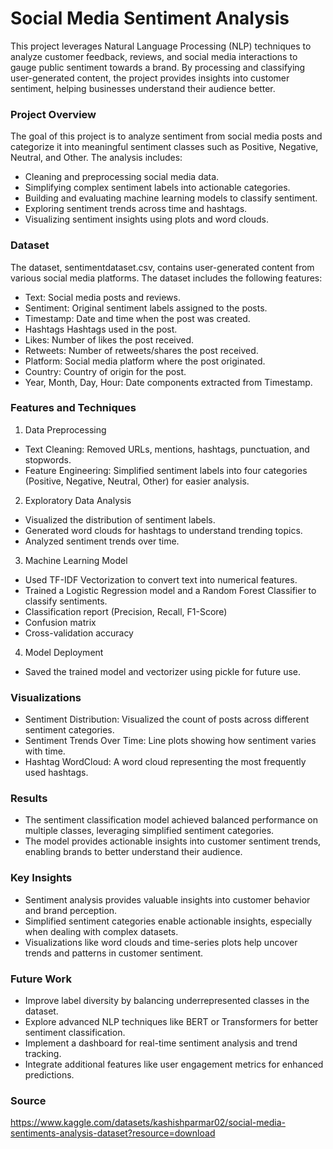 # Social Media Sentiment Analysis

This project leverages Natural Language Processing (NLP) techniques to analyze customer feedback, reviews, and social media interactions to gauge public sentiment towards a brand. By processing and classifying user-generated content, the project provides insights into customer sentiment, helping businesses understand their audience better.

### Project Overview

The goal of this project is to analyze sentiment from social media posts and categorize it into meaningful sentiment classes such as Positive, Negative, Neutral, and Other. The analysis includes:

- Cleaning and preprocessing social media data.
- Simplifying complex sentiment labels into actionable categories.
- Building and evaluating machine learning models to classify sentiment.
- Exploring sentiment trends across time and hashtags.
- Visualizing sentiment insights using plots and word clouds.

### Dataset

The dataset, sentimentdataset.csv, contains user-generated content from various social media platforms. The dataset includes the following features:

- Text: Social media posts and reviews.
- Sentiment:	Original sentiment labels assigned to the posts.
- Timestamp:	Date and time when the post was created.
- Hashtags	Hashtags used in the post.
- Likes:	Number of likes the post received.
- Retweets:	Number of retweets/shares the post received.
- Platform:	Social media platform where the post originated.
- Country:	Country of origin for the post.
- Year, Month, Day, Hour:	Date components extracted from Timestamp.

### Features and Techniques

1. Data Preprocessing
- Text Cleaning: Removed URLs, mentions, hashtags, punctuation, and stopwords.
- Feature Engineering: Simplified sentiment labels into four categories (Positive, Negative, Neutral, Other) for easier analysis.

2. Exploratory Data Analysis
- Visualized the distribution of sentiment labels.
- Generated word clouds for hashtags to understand trending topics.
- Analyzed sentiment trends over time.

3. Machine Learning Model
- Used TF-IDF Vectorization to convert text into numerical features.
- Trained a Logistic Regression model and a Random Forest Classifier to classify sentiments.
- Classification report (Precision, Recall, F1-Score)
- Confusion matrix
- Cross-validation accuracy

4. Model Deployment
- Saved the trained model and vectorizer using pickle for future use.

### Visualizations
- Sentiment Distribution: Visualized the count of posts across different sentiment categories.
- Sentiment Trends Over Time: Line plots showing how sentiment varies with time.
- Hashtag WordCloud: A word cloud representing the most frequently used hashtags.

### Results

- The sentiment classification model achieved balanced performance on multiple classes, leveraging simplified sentiment categories.
- The model provides actionable insights into customer sentiment trends, enabling brands to better understand their audience.

### Key Insights

- Sentiment analysis provides valuable insights into customer behavior and brand perception.
- Simplified sentiment categories enable actionable insights, especially when dealing with complex datasets.
- Visualizations like word clouds and time-series plots help uncover trends and patterns in customer sentiment.

### Future Work

- Improve label diversity by balancing underrepresented classes in the dataset.
- Explore advanced NLP techniques like BERT or Transformers for better sentiment classification.
- Implement a dashboard for real-time sentiment analysis and trend tracking.
- Integrate additional features like user engagement metrics for enhanced predictions.

### Source

https://www.kaggle.com/datasets/kashishparmar02/social-media-sentiments-analysis-dataset?resource=download
